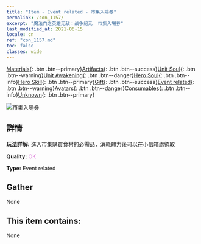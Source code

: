 ```yaml
---
title: "Item - Event related - 市集入場券"
permalink: /con_1157/
excerpt: "魔法门之英雄无敌：战争纪元  市集入場券"
last_modified_at: 2021-06-15
locale: cn
ref: "con_1157.md"
toc: false
classes: wide
---
```

 [Materials](/ItemsCN/){: .btn .btn--primary}[Artifacts](/ItemsCN/Artifacts/){: .btn .btn--success}[Unit Soul](/ItemsCN/UnitSoul/){: .btn .btn--warning}[Unit Awakening](/ItemsCN/UnitAwakening/){: .btn .btn--danger}[Hero Soul](/ItemsCN/HeroSoul/){: .btn .btn--info}[Hero Skill](/ItemsCN/HeroSkill/){: .btn .btn--primary}[Gift](/ItemsCN/Gift/){: .btn .btn--success}[Event related](/ItemsCN/Events/){: .btn .btn--warning}[Avatars](/ItemsCN/Avatars/){: .btn .btn--danger}[Consumables](/ItemsCN/Consumables/){: .btn .btn--info}[Unknown](/ItemsCN/Unknown/){: .btn .btn--primary}

 ![市集入場券](/images/t/i_8150000.png)

## 詳情
 **玩法詳解:** 進入市集購買食材的必需品，消耗體力後可以在小信箱處領取

 **Quality:** <span style="color: #DA70D6">OK</span>

 **Type:** Event related

## Gather

  None

## This item contains:

  None

